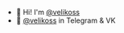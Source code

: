 - 👋 Hi! I'm [@velikoss](https://github.com/velikoss)
- 📱 [@velikoss](https://telegram.me/velikoss) in Telegram & VK

